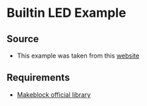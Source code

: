 # Builtin LED Example

## Source
* This example was taken from this [website](https://support.makeblock.com/hc/en-us/articles/1500012866082-Program-mBot-Mega-in-Arduino)

## Requirements
* [Makeblock official library](https://codeload.github.com/Makeblock-official/Makeblock-Libraries/zip/master)
